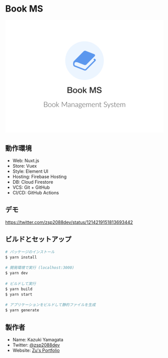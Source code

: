 # Book MS
![Book MS](static/logo.png)

## 動作環境
- Web: Nuxt.js
- Store: Vuex 
- Style: Element UI
- Hosting: Firebase Hosting
- DB: Cloud Firestore
- VCS: Git + GitHub
- CI/CD: GitHub Actions 

## デモ
https://twitter.com/zsp2088dev/status/1214219151813693442

## ビルドとセットアップ

``` bash
# パッケージのインストール
$ yarn install

# 開発環境で実行 (localhost:3000)
$ yarn dev

# ビルドして実行
$ yarn build
$ yarn start

# アプリケーションをビルドして静的ファイルを生成
$ yarn generate
```
## 製作者
- Name: Kazuki Yamagata
- Twitter: [@zsp2088dev](https://twitter.com/zsp2088dev)
- Website: [Zu's Portfolio](https://zsp2088dev.netlify.com/)
